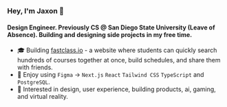 ### Hey, I'm Jaxon 👋

#### Design Engineer. Previously CS @ San Diego State University (Leave of Absence). Building and designing side projects in my free time.

* 🎓 Building [fastclass.io](https://www.fastclass.io/) - a website where students can quickly search hundreds of courses together at once, build schedules, and share them with friends.
* 🔨 Enjoy using `Figma` -> `Next.js` `React` `Tailwind CSS` `TypeScript` and `PostgreSQL`.
* 🎨 Interested in design, user experience, building products, ai, gaming, and virtual reality.
